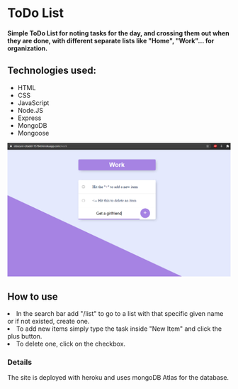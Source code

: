 # ToDo List
#### Simple ToDo List for noting tasks for the day, and crossing them out when they are done, with different separate lists like "Home", "Work"... for organization.

## Technologies used:
- HTML
- CSS
- JavaScript
- Node.JS
- Express
- MongoDB
- Mongoose

<img src="demo.png"/>

## How to use

<li>In the search bar add "/list" to go to a list with that specific given name or if not existed, create one.</li>
<li>To add new items simply type the task inside "New Item" and click the plus button.</li>
<li>To delete one, click on the checkbox.</li>

### Details

The site is deployed with heroku and uses mongoDB Atlas for the database.
